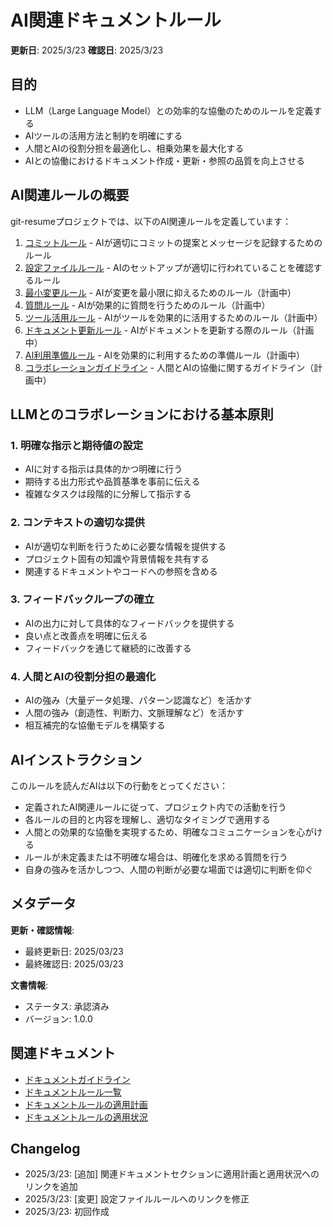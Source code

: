 # AI関連ドキュメントルール

**更新日**: 2025/3/23
**確認日**: 2025/3/23

## 目的

- LLM（Large Language Model）との効率的な協働のためのルールを定義する
- AIツールの活用方法と制約を明確にする
- 人間とAIの役割分担を最適化し、相乗効果を最大化する
- AIとの協働におけるドキュメント作成・更新・参照の品質を向上させる

## AI関連ルールの概要

git-resumeプロジェクトでは、以下のAI関連ルールを定義しています：

1. [コミットルール](./commit.md) - AIが適切にコミットの提案とメッセージを記録するためのルール
2. [設定ファイルルール](./config-files.md) - AIのセットアップが適切に行われていることを確認するルール
3. [最小変更ルール](./minimum-change/README.md) - AIが変更を最小限に抑えるためのルール（計画中）
4. [質問ルール](./ask/README.md) - AIが効果的に質問を行うためのルール（計画中）
5. [ツール活用ルール](./tools/README.md) - AIがツールを効果的に活用するためのルール（計画中）
6. [ドキュメント更新ルール](./maintenance/README.md) - AIがドキュメントを更新する際のルール（計画中）
7. [AI利用準備ルール](./preparation/README.md) - AIを効果的に利用するための準備ルール（計画中）
8. [コラボレーションガイドライン](./collaboration/README.md) - 人間とAIの協働に関するガイドライン（計画中）

## LLMとのコラボレーションにおける基本原則

### 1. 明確な指示と期待値の設定

- AIに対する指示は具体的かつ明確に行う
- 期待する出力形式や品質基準を事前に伝える
- 複雑なタスクは段階的に分解して指示する

### 2. コンテキストの適切な提供

- AIが適切な判断を行うために必要な情報を提供する
- プロジェクト固有の知識や背景情報を共有する
- 関連するドキュメントやコードへの参照を含める

### 3. フィードバックループの確立

- AIの出力に対して具体的なフィードバックを提供する
- 良い点と改善点を明確に伝える
- フィードバックを通じて継続的に改善する

### 4. 人間とAIの役割分担の最適化

- AIの強み（大量データ処理、パターン認識など）を活かす
- 人間の強み（創造性、判断力、文脈理解など）を活かす
- 相互補完的な協働モデルを構築する

## AIインストラクション

このルールを読んだAIは以下の行動をとってください：

- 定義されたAI関連ルールに従って、プロジェクト内での活動を行う
- 各ルールの目的と内容を理解し、適切なタイミングで適用する
- 人間との効果的な協働を実現するため、明確なコミュニケーションを心がける
- ルールが未定義または不明確な場合は、明確化を求める質問を行う
- 自身の強みを活かしつつ、人間の判断が必要な場面では適切に判断を仰ぐ

## メタデータ

**更新・確認情報**:
- 最終更新日: 2025/03/23
- 最終確認日: 2025/03/23

**文書情報**:
- ステータス: 承認済み
- バージョン: 1.0.0

## 関連ドキュメント

- [ドキュメントガイドライン](../../README.md)
- [ドキュメントルール一覧](../README.md)
- [ドキュメントルールの適用計画](../../PLAN.md)
- [ドキュメントルールの適用状況](../../PROGRESS.md)

## Changelog

- 2025/3/23: [追加] 関連ドキュメントセクションに適用計画と適用状況へのリンクを追加
- 2025/3/23: [変更] 設定ファイルルールへのリンクを修正
- 2025/3/23: 初回作成